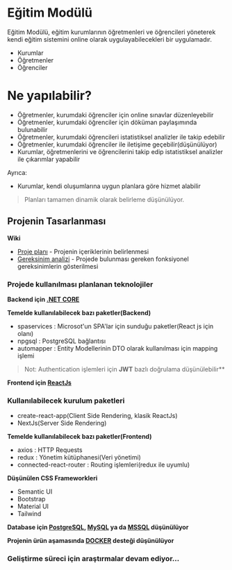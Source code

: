 # Eğitim Modülü
Eğitim Modülü, eğitim kurumlarının öğretmenleri ve öğrencileri yöneterek kendi eğitim sistemini online olarak uygulayabilecekleri bir uygulamadır.

  - Kurumlar
  - Öğretmenler
  - Öğrenciler

# Ne yapılabilir?

  - Öğretmenler, kurumdaki öğrenciler için online sınavlar düzenleyebilir
  - Öğretmenler, kurumdaki öğrenciler için döküman paylaşımında bulunabilir
  - Öğretmenler, kurumdaki öğrencileri istatistiksel analizler ile takip edebilir
  - Öğretmenler, kurumdaki öğrenciler ile iletişime geçebilir(düşünülüyor)
  - Kurumlar, öğretmenlerini ve öğrencilerini takip edip istatistiksel analizler ile çıkarımlar yapabilir


Ayrıca:
  - Kurumlar, kendi oluşumlarına uygun planlara göre hizmet alabilir
  >Planları tamamen dinamik olarak belirleme düşünülüyor.
  

## Projenin Tasarlanması

**Wiki**

* [Proje planı] - Projenin içeriklerinin belirlenmesi
* [Gereksinim analizi] - Projede bulunması gereken fonksiyonel gereksinimlerin gösterilmesi

### Projede kullanılması planlanan teknolojiler
**Backend için [.NET CORE]**

**Temelde kullanılabilecek bazı paketler(Backend)**

- spaservices : Microsot'un SPA'lar için sunduğu paketler(React js için olanı)
- npgsql : PostgreSQL bağlantısı
- automapper : Entity Modellerinin DTO olarak kullanılması için mapping işlemi
  

> Not: Authentication işlemleri için **JWT** bazlı doğrulama düşünülebilir**

**Frontend için [ReactJs]**
### Kullanılabilecek kurulum paketleri
- create-react-app(Client Side Rendering, klasik ReactJs)
- NextJs(Server Side Rendering)

**Temelde kullanılabilecek bazı paketler(Frontend)**

- axios : HTTP Requests 
- redux : Yönetim kütüphanesi(Veri yönetimi)
- connected-react-router : Routing işlemleri(redux ile uyumlu) 

**Düşünülen CSS Frameworkleri**
- Semantic UI
- Bootstrap
- Material UI
- Tailwind

**Database için [PostgreSQL], [MySQL] ya da [MSSQL] düşünülüyor**

**Projenin ürün aşamasında [DOCKER] desteği düşünülüyor**


### Geliştirme süreci için araştırmalar devam ediyor...


   [Proje planı]: <https://github.com/ndodanli/SinavModulu/wiki/AnaSayfa>
   [Gereksinim analizi]: <https://github.com/ndodanli/SinavModulu/wiki/Gereksinim-Analizi>
   [.NET CORE]: <https://dotnet.microsoft.com/download>
   [ReactJs]: <https://reactjs.org//>
   [PostgreSQL]: <https://www.postgresql.org/>
   [MySQL]: <https://www.mysql.com/>
   [MSSQL]: <https://www.microsoft.com/tr-tr/sql-server/sql-server-2019>
   [DOCKER]: <https://www.docker.com/>
